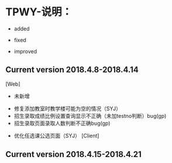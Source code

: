 # TPWY-说明： 
+ added  
- fixed   
* improved

Current version 2018.4.8-2018.4.14
----------------------------------
[Web]
+ 未新增
- 修复添加教室时教学楼可能为空的情况（SYJ）
- 招生录取成绩比例设置查询显示不正确（未加testno判断）bug(gp)
- 招生录取页面录取人数判断不正确bug(gp)
* 优化任选课公选页面（SYJ）
[Client]

Current version 2018.4.15-2018.4.21
-----------------------------------
